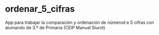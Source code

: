 # ordenar_5_cifras
App para trabajar la comparación y ordenación de númerod e 5 cifras con alumando de 3.º de Primaria (CEIP Manuel Siurot)
